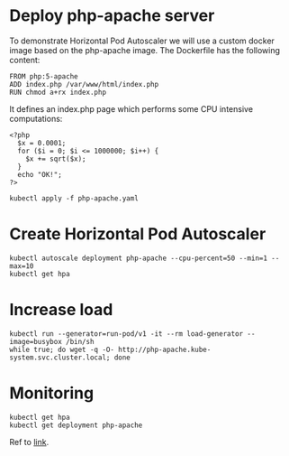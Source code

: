 # Deploy php-apache server

To demonstrate Horizontal Pod Autoscaler we will use a custom docker image based on the php-apache image. The Dockerfile has the following content:

```
FROM php:5-apache
ADD index.php /var/www/html/index.php
RUN chmod a+rx index.php
```

It defines an index.php page which performs some CPU intensive computations:

```
<?php
  $x = 0.0001;
  for ($i = 0; $i <= 1000000; $i++) {
    $x += sqrt($x);
  }
  echo "OK!";
?>
```

```
kubectl apply -f php-apache.yaml
```

# Create Horizontal Pod Autoscaler

```
kubectl autoscale deployment php-apache --cpu-percent=50 --min=1 --max=10
kubectl get hpa
```

# Increase load

```
kubectl run --generator=run-pod/v1 -it --rm load-generator --image=busybox /bin/sh
while true; do wget -q -O- http://php-apache.kube-system.svc.cluster.local; done
```

# Monitoring

```
kubectl get hpa
kubectl get deployment php-apache
```

Ref to [link](https://kubernetes.io/docs/tasks/run-application/horizontal-pod-autoscale-walkthrough).

